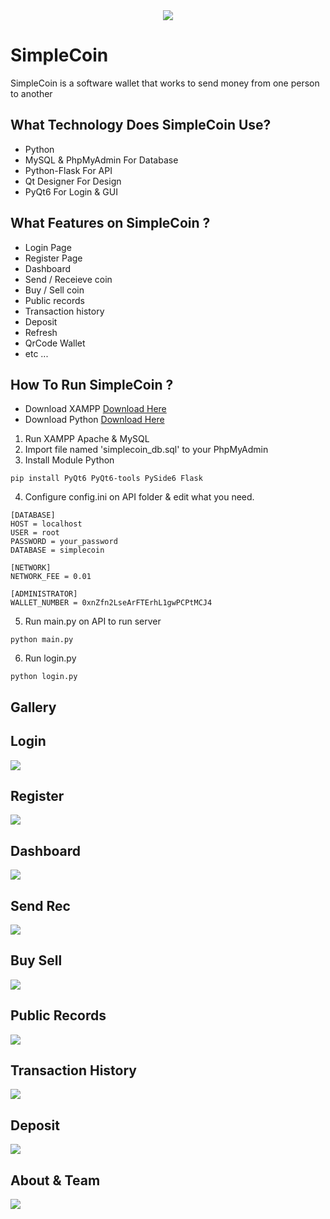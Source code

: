 <div align="center">
  <img src="https://raw.githubusercontent.com/alf4ridzi/simplecoin/main/img/simplecoin-banner.png">
</div>

# SimpleCoin
SimpleCoin is a software wallet that works to send money from one person to another

## What Technology Does SimpleCoin Use?
- Python
- MySQL & PhpMyAdmin For Database
- Python-Flask For API
- Qt Designer For Design
- PyQt6 For Login & GUI

## What Features on SimpleCoin ?
- Login Page
- Register Page
- Dashboard
- Send / Receieve coin
- Buy / Sell coin
- Public records
- Transaction history
- Deposit
- Refresh
- QrCode Wallet
- etc ...
## How To Run SimpleCoin ?
- Download XAMPP <a href='https://www.apachefriends.org/download.html'>Download Here</a><br>
- Download Python <a href='https://www.python.org'>Download Here</a><br>

1. Run XAMPP Apache & MySQL
2. Import file named 'simplecoin_db.sql' to your PhpMyAdmin
3. Install Module Python
```
pip install PyQt6 PyQt6-tools PySide6 Flask
```
4. Configure config.ini on API folder & edit what you need.
```
[DATABASE]
HOST = localhost
USER = root
PASSWORD = your_password
DATABASE = simplecoin

[NETWORK]
NETWORK_FEE = 0.01

[ADMINISTRATOR]
WALLET_NUMBER = 0xnZfn2LseArFTErhL1gwPCPtMCJ4
```
5. Run main.py on API to run server
```
python main.py
```
6. Run login.py
```
python login.py
```

## Gallery
## Login
![](https://raw.githubusercontent.com/alf4ridzi/simplecoin/main/img/gallery/login.png)
## Register
![](https://raw.githubusercontent.com/alf4ridzi/simplecoin/main/img/gallery/register.png)
## Dashboard
![](https://raw.githubusercontent.com/alf4ridzi/simplecoin/main/img/gallery/dashboard.png)
## Send Rec
![](https://raw.githubusercontent.com/alf4ridzi/simplecoin/main/img/gallery/sendrec.png)
## Buy Sell
![](https://raw.githubusercontent.com/alf4ridzi/simplecoin/main/img/gallery/buysell.png)
## Public Records
![](https://raw.githubusercontent.com/alf4ridzi/simplecoin/main/img/gallery/publicrecords.png)
## Transaction History
![](https://raw.githubusercontent.com/alf4ridzi/simplecoin/main/img/gallery/transactionhistory.png)
## Deposit
![](https://raw.githubusercontent.com/alf4ridzi/simplecoin/main/img/gallery/deposit.png)
## About & Team
![](https://raw.githubusercontent.com/alf4ridzi/simplecoin/main/img/gallery/about.png)

